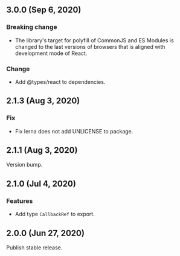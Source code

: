 ## 3.0.0 (Sep 6, 2020)

### Breaking change

- The library's target for polyfill of CommonJS and ES Modules is changed to the last versions of
  browsers that is aligned with development mode of React.

### Change

- Add @types/react to dependencies.

## 2.1.3 (Aug 3, 2020)

### Fix

- Fix lerna does not add UNLICENSE to package.

## 2.1.1 (Aug 3, 2020)

Version bump.

## 2.1.0 (Jul 4, 2020)

### Features

- Add type `CallbackRef` to export.

## 2.0.0 (Jun 27, 2020)

Publish stable release.
